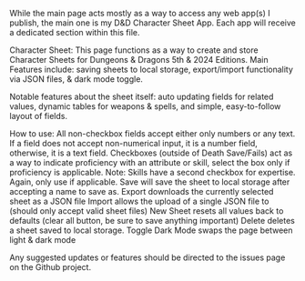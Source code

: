 While the main page acts mostly as a way to access any web app(s) I publish, the main one is my D&D Character Sheet App.
Each app will receive a dedicated section within this file.

Character Sheet:
  This page functions as a way to create and store Character Sheets for Dungeons & Dragons 5th & 2024 Editions.
  Main Features include: saving sheets to local storage, export/import functionality via JSON files, & dark mode toggle.

  Notable features about the sheet itself: auto updating fields for related values, dynamic tables for weapons & spells, and simple, easy-to-follow layout of fields.

  How to use:
    All non-checkbox fields accept either only numbers or any text. If a field does not accept non-numerical input, it is a number field, otherwise, it is a text field.
    Checkboxes (outside of Death Save/Fails) act as a way to indicate proficiency with an attribute or skill, select the box only if proficiency is applicable.
      Note: Skills have a second checkbox for expertise. Again, only use if applicable.
    Save will save the sheet to local storage after accepting a name to save as.
    Export downloads the currently selected sheet as a JSON file
    Import allows the upload of a single JSON file to (should only accept valid sheet files)
    New Sheet resets all values back to defaults (clear all button, be sure to save anything important)
    Delete deletes a sheet saved to local storage.
    Toggle Dark Mode swaps the page between light & dark mode

  Any suggested updates or features should be directed to the issues page on the Github project.
